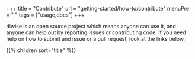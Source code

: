 +++
title = "Contribute"
url = "getting-started/how-to/contribute"
menuPre = "<i class='fas fa-satellite-dish'></i> "
tags = ["usage,docs"]
+++

diwise is an open source project which means anyone can use it, and anyone can help out by reporting issues or contributing code. If you need help on how to submit and issue or a pull request, look at the links below.

{{% children sort="title" %}}